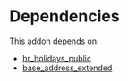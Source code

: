 # Dependencies

This addon depends on:

- [hr_holidays_public](https://github.com/bringout/oca-technical)
- [base_address_extended](https://github.com/bringout/oca-ocb-core/tree/9d67cf00c06114fd0d5a87a06a485b3dabf57e2b/odoo-bringout-oca-ocb-base_address_extended)
